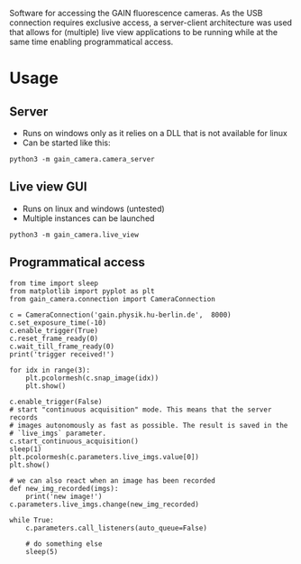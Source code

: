 Software for accessing the GAIN fluorescence cameras. As the USB connection requires exclusive access, a server-client architecture was used that allows for (multiple) live view applications to be running while at the same time enabling programmatical access.

# Usage
## Server
* Runs on windows only as it relies on a DLL that is not available for linux
* Can be started like this:
```
python3 -m gain_camera.camera_server
```
## Live view GUI
* Runs on linux and windows (untested)
* Multiple instances can be launched
```
python3 -m gain_camera.live_view
```
## Programmatical access
```
from time import sleep
from matplotlib import pyplot as plt
from gain_camera.connection import CameraConnection

c = CameraConnection('gain.physik.hu-berlin.de',  8000)
c.set_exposure_time(-10)
c.enable_trigger(True)
c.reset_frame_ready(0)
c.wait_till_frame_ready(0)
print('trigger received!')

for idx in range(3):
    plt.pcolormesh(c.snap_image(idx))
    plt.show()

c.enable_trigger(False)
# start "continuous acquisition" mode. This means that the server records 
# images autonomously as fast as possible. The result is saved in the
# `live_imgs` parameter.
c.start_continuous_acquisition()
sleep(1)
plt.pcolormesh(c.parameters.live_imgs.value[0])
plt.show()

# we can also react when an image has been recorded
def new_img_recorded(imgs):
    print('new image!')
c.parameters.live_imgs.change(new_img_recorded)

while True:
    c.parameters.call_listeners(auto_queue=False)

    # do something else
    sleep(5)
```

